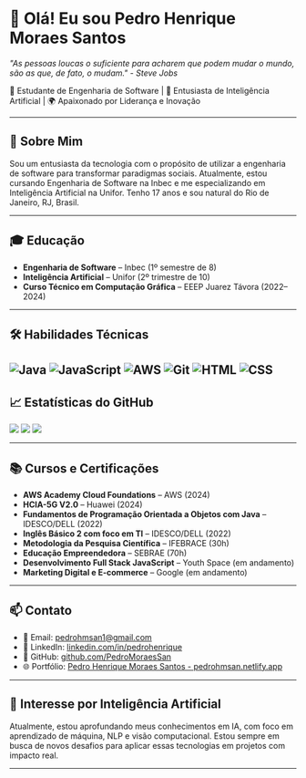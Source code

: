 <h1 align="left">👋 Olá! Eu sou Pedro Henrique Moraes Santos</h1>

<p align="left">
  <em>"As pessoas loucas o suficiente para acharem que podem mudar o mundo, são as que, de fato, o mudam." - Steve Jobs</em>
</p>

<p align="left">
  🚀 Estudante de Engenharia de Software | 🤖 Entusiasta de Inteligência Artificial | 🌍 Apaixonado por Liderança e Inovação
</p>

---

## 🧠 Sobre Mim

Sou um entusiasta da tecnologia com o propósito de utilizar a engenharia de software para transformar paradigmas sociais. Atualmente, estou cursando Engenharia de Software na Inbec e me especializando em Inteligência Artificial na Unifor. Tenho 17 anos e sou natural do Rio de Janeiro, RJ, Brasil.

---

## 🎓 Educação

- **Engenharia de Software** – Inbec (1º semestre de 8)
- **Inteligência Artificial** – Unifor (2º trimestre de 10)
- **Curso Técnico em Computação Gráfica** – EEEP Juarez Távora (2022–2024)

---

## 🛠️ Habilidades Técnicas

![Java](https://img.shields.io/badge/Java-80%25-blue)
![JavaScript](https://img.shields.io/badge/JavaScript-85%25-yellow)
![AWS](https://img.shields.io/badge/AWS-70%25-orange)
![Git](https://img.shields.io/badge/Git-75%25-red)
![HTML](https://img.shields.io/badge/HTML-90%25-green)
![CSS](https://img.shields.io/badge/CSS-85%25-purple)
---

## 📈 Estatísticas do GitHub

<p align="left">
  <img src="https://github-readme-stats.vercel.app/api?username=PedroMoraesSan&show_icons=true&theme=radical" />
  <img src="https://github-readme-stats.vercel.app/api/top-langs/?username=PedroMoraesSan&layout=compact&theme=radical" />
  <img src="https://github-readme-streak-stats.herokuapp.com/?user=PedroMoraesSan&theme=radical" />
</p>

---

## 📚 Cursos e Certificações

- **AWS Academy Cloud Foundations** – AWS (2024)
- **HCIA-5G V2.0** – Huawei (2024)
- **Fundamentos de Programação Orientada a Objetos com Java** – IDESCO/DELL (2022)
- **Inglês Básico 2 com foco em TI** – IDESCO/DELL (2022)
- **Metodologia da Pesquisa Científica** – IFEBRACE (30h)
- **Educação Empreendedora** – SEBRAE (70h)
- **Desenvolvimento Full Stack JavaScript** – Youth Space (em andamento)
- **Marketing Digital e E-commerce** – Google (em andamento)

---

## 📫 Contato

- 📧 Email: [pedrohmsan1@gmail.com](mailto:pedrohmsan1@gmail.com)
- 💼 LinkedIn: [linkedin.com/in/pedrohenrique](https://www.linkedin.com/in/pedrohenrique)
- 🐙 GitHub: [github.com/PedroMoraesSan](https://github.com/PedroMoraesSan/)
- 🌐 Portfólio: [Pedro Henrique Moraes Santos - pedrohmsan.netlify.app](https://pedrohmsan.netlify.app)

---

## 🧠 Interesse por Inteligência Artificial

Atualmente, estou aprofundando meus conhecimentos em IA, com foco em aprendizado de máquina, NLP e visão computacional. Estou sempre em busca de novos desafios para aplicar essas tecnologias em projetos com impacto real.

---
